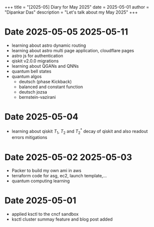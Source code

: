 +++
title = "[2025-05] Diary for May 2025"
date = 2025-05-01
author = "Dipankar Das"
description = "Let's talk about my May 2025"
+++

# Date 2025-05-05 2025-05-11
* learning about astro dynamic routing
* learning about astro multi page application, cloudflare pages
* astro js for authentication
* qiskit v2.0.0 migrations
* learning about QGANs and QNNs
* quantum bell states
* quantum algos
  * deutsch (phase Kickback)
  * balanced and constant function
  * deutsch jozsa
  * bernstein-vazirani

# Date 2025-05-04
* learning about qiskit $T_1$, $T_2$ and $T_2^*$ decay of qiskit and also readout errors mitigations

# Date 2025-05-02 2025-05-03
* Packer to build my own ami in aws
* terraform code for asg, ec2, launch template,...
* quantum computing learning

# Date 2025-05-01
* applied ksctl to the cncf sandbox
* ksctl cluster summay feature and blog post added
